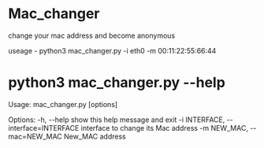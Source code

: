 # Mac_changer
change your mac address  and become anonymous

useage - python3 mac_changer.py -i eth0 -m 00:11:22:55:66:44

# python3 mac_changer.py --help
Usage: mac_changer.py [options]

Options:
  -h, --help            show this help message and exit
  -i INTERFACE, --interface=INTERFACE
                        interface to change its Mac address
  -m NEW_MAC, --mac=NEW_MAC
                        New_MAC address
